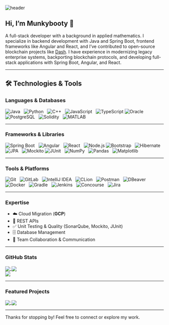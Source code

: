 ![header](https://capsule-render.vercel.app/api?type=waving&color=gradient&height=200&section=header&text=Munkybooty&fontSize=48&fontColor=000000)

## Hi, I’m Munkybooty 👋
A full-stack developer with a background in applied mathematics. 
I specialize in backend development with Java and Spring Boot, frontend frameworks like Angular and React, and I’ve contributed to open-source blockchain projects like <a href="https://github.com/dashpay/dash">Dash</a>.
I have experience in modernizing legacy enterprise systems, backporting blockchain protocols, and developing full-stack applications with Spring Boot, Angular, and React.

---

## 🛠️ Technologies & Tools

### Languages & Databases
![Java](https://img.shields.io/badge/Java-ED8B00?style=for-the-badge&logo=java&logoColor=white) &nbsp; ![Python](https://img.shields.io/badge/Python-3776AB?style=for-the-badge&logo=python&logoColor=white) &nbsp; ![C++](https://img.shields.io/badge/C++-00599C?style=for-the-badge&logo=c%2B%2B&logoColor=white) &nbsp; ![JavaScript](https://img.shields.io/badge/JavaScript-F7DF1E?style=for-the-badge&logo=javascript&logoColor=black) &nbsp; ![TypeScript](https://img.shields.io/badge/TypeScript-3178C6?style=for-the-badge&logo=typescript&logoColor=white)
![Oracle](https://img.shields.io/badge/Oracle-F80000?style=for-the-badge&logo=oracle&logoColor=white) &nbsp; ![PostgreSQL](https://img.shields.io/badge/PostgreSQL-336791?style=for-the-badge&logo=postgresql&logoColor=white) &nbsp; ![Solidity](https://img.shields.io/badge/Solidity-363636?style=for-the-badge&logo=solidity&logoColor=white) &nbsp; ![MATLAB](https://img.shields.io/badge/MATLAB-FF6600?style=for-the-badge&logo=mathworks&logoColor=white)

---

### Frameworks & Libraries
![Spring Boot](https://img.shields.io/badge/Spring_Boot-6DB33F?style=for-the-badge&logo=springboot&logoColor=white) &nbsp; ![Angular](https://img.shields.io/badge/Angular-DD0031?style=for-the-badge&logo=angular&logoColor=white) &nbsp; ![React](https://img.shields.io/badge/React-61DAFB?style=for-the-badge&logo=react&logoColor=black) &nbsp; ![Node.js](https://img.shields.io/badge/Node.js-339933?style=for-the-badge&logo=node.js&logoColor=white)
![Bootstrap](https://img.shields.io/badge/Bootstrap-563D7C?style=for-the-badge&logo=bootstrap&logoColor=white) &nbsp; ![Hibernate](https://img.shields.io/badge/Hibernate-59666C?style=for-the-badge&logo=hibernate&logoColor=white) &nbsp; ![JPA](https://img.shields.io/badge/JPA-007396?style=for-the-badge&logo=java&logoColor=white) &nbsp; ![Mockito](https://img.shields.io/badge/Mockito-25A162?style=for-the-badge&logo=java&logoColor=white)
![JUnit](https://img.shields.io/badge/JUnit-25A162?style=for-the-badge&logo=junit5&logoColor=white) &nbsp; ![NumPy](https://img.shields.io/badge/NumPy-013243?style=for-the-badge&logo=numpy&logoColor=white) &nbsp; ![Pandas](https://img.shields.io/badge/Pandas-150458?style=for-the-badge&logo=pandas&logoColor=white) &nbsp; ![Matplotlib](https://img.shields.io/badge/Matplotlib-004C99?style=for-the-badge&logo=python&logoColor=white)

---

### Tools & Platforms
![Git](https://img.shields.io/badge/Git-F05032?style=for-the-badge&logo=git&logoColor=white) &nbsp; ![GitLab](https://img.shields.io/badge/GitLab-FC6D26?style=for-the-badge&logo=gitlab&logoColor=white) &nbsp; ![IntelliJ IDEA](https://img.shields.io/badge/IntelliJ_IDEA-000000?style=for-the-badge&logo=intellijidea&logoColor=white) &nbsp; ![CLion](https://img.shields.io/badge/CLion-000000?style=for-the-badge&logo=clion&logoColor=white) &nbsp; ![Postman](https://img.shields.io/badge/Postman-FF6C37?style=for-the-badge&logo=postman&logoColor=white) &nbsp; ![DBeaver](https://img.shields.io/badge/DBeaver-382923?style=for-the-badge&logo=dbeaver&logoColor=white) 
![Docker](https://img.shields.io/badge/Docker-2496ED?style=for-the-badge&logo=docker&logoColor=white) &nbsp; ![Gradle](https://img.shields.io/badge/Gradle-02303A?style=for-the-badge&logo=gradle&logoColor=white) &nbsp; ![Jenkins](https://img.shields.io/badge/Jenkins-D24939?style=for-the-badge&logo=jenkins&logoColor=white) &nbsp; ![Concourse](https://img.shields.io/badge/Concourse-3398DC?style=for-the-badge&logo=concourse&logoColor=white) &nbsp; ![Jira](https://img.shields.io/badge/Jira-0052CC?style=for-the-badge&logo=jira&logoColor=white)

---

### Expertise
- ☁️ Cloud Migration (**GCP**)  
- 🔗 REST APIs  
- ✅ Unit Testing & Quality (SonarQube, Mockito, JUnit)  
- 🗄️ Database Management  
- 🤝 Team Collaboration & Communication  


---

###  GitHub Stats
<a href="https://github-readme-stats.vercel.app/api?username=Munkybooty&show_icons=true&theme=ocean_dark">
  <img align="center" src="https://github-readme-stats.vercel.app/api?username=Munkybooty&include_all_commits=true&card_width=600&hide=issues&show_icons=true&show=prs_merged_percentage&theme=ocean_dark" />
</a>
<a href="https://github-readme-streak-stats.herokuapp.com/?user=Munkybooty&theme=ocean_dark">
  <img align="center" src="https://github-readme-streak-stats.herokuapp.com/?user=Munkybooty&card_width=600&theme=ocean_dark">
</a>
<br>
<a href="https://github-readme-stats.vercel.app/api/top-langs/?username=Munkybooty&layout=compact&theme=ocean_dark">
  <img align="center" src="https://github-readme-stats.vercel.app/api/top-langs/?username=Munkybooty&size_weight=0.5&count_weight=0.5&card_width=1205&langs_count=8&layout=compact&theme=ocean_dark" />
</a>
<br>

---

###  Featured Projects
<a href="https://github.com/Munkybooty/Dash">
  <img align="center" src="https://github-readme-stats.vercel.app/api/pin/?username=Munkybooty&repo=Dash&theme=tokyonight" />
</a>
<a href="https://github.com/Munkybooty/spring-portfolio">
  <img align="center" src="https://github-readme-stats.vercel.app/api/pin/?username=Munkybooty&repo=spring-portfolio&theme=tokyonight" />
</a>
<br>

---

Thanks for stopping by! Feel free to connect or explore my work.